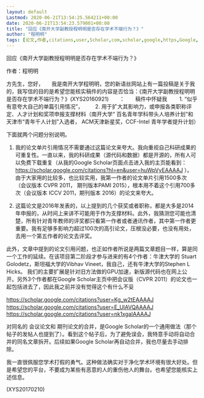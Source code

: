 ```yaml
---
layout: default
Lastmod: 2020-06-21T13:54:25.564211+00:00
date: 2020-06-21T13:54:23.579001+00:00
title: "回应《南开大学副教授程明明是否存在学术不端行为？》"
author: "程明明"
tags: [论文,作者,citations,user,Scholar,com,scholar,google,https,Google,新语丝]
---
```


回应《南开大学副教授程明明是否存在学术不端行为？》

作者：程明明

方先生，您好，　　我是南开大学程明明，您的新语丝网站上有一篇投稿是关于我的，我写信的目的是希望您能核实稿件的内容是否恰当：《南开大学副教授程明明是否存在学术不端行为？》(XYS20160921)　　：　　稿件中怀疑我 　　1. “似乎有意夸大自己的单篇引用情况”， 　　2. 用于扩大其影响力，或申报各类职称评定、人才计划和奖项申报支撑材料（南开大学“ 百名青年学科带头人培养计划”和天津市“青年千人计划”入选者， ACM天津新星奖，CCF-Intel 青年学者提升计划）

下面就两个问题分别说明。

1. 我的论文单片引用情况不需要通过这篇论文来夸大。我向重视自己科研成果的可重复性。一直以来，我的科研成果（源代码和数据）都是开源的，所有人可以免费下载重复（从我的Google Scholar页面点击进入我的主页能看到：https://scholar.google.com/citations?hl=en&user=huWpVyEAAAAJ ）。由于大家用的比较多，也比较实用，我第一作者的论文单片引用1500多次 （会议版本 CVPR 2011， 期刊版本PAMI 2015），根本用不着这个引用700多次（会议版本 ICCV 2011，期刊版本 2016）的论文来夸大。

2. 这篇论文是2016年发表的，以上提到的几个获奖或者职称，都是大多是2014年申报的，从时间上来讲不可能用于作为支撑材料。此外，我猜测您可能也清楚，所有针对青年教师的评奖都只看第一作者或者通讯作者，其中第一作者更重要。我有足够多影响力超过100次的高引论文，压根没必要，也没有用处，去用一个第五作者的论文去评奖。

此外，文章中提到的论文引用问题，也正如作者所说是两篇文章题目一样，算是同一个工作的延续。在该项目第二阶段才参与进来的有4个作者：牛津大学的 Stuart Golodetz，斯坦福大学的Vibhav Vineet，我自己，还有牛津大学的Stephen L Hicks。 我们的主要扩展是针对旧方法做的GPU加速，新版源代码也在网上公开。另外3个作者都在Google Scholar主页中把会议版（CVPR 2011）的论文也一起包括进去了，因此我之前并没有觉得这个有什么不妥

https://scholar.google.com/citations?user=Kg_w2tEAAAAJ 　　https://scholar.google.com/citations?user=E_UlAVQAAAAJ 　　https://scholar.google.com/citations?user=nk1xgaIAAAAJ

对同名的 会议论文和 期刊论文的合并，是Google Scholar的一个通用做法（那个帖子的发帖人也提到了）。看到这个帖子后，为了避免误会，我特意手动将自动合并的同名文章拆开。后续如果Google Scholar再自动合并，我也尽量去手动排除。

我一直很佩服您学术打假的勇气。这种做法确实对于净化学术环境有很大好处。但是希望您的平台，不要成为某些有恶意的人的重伤他人的舞台。也希望您能核实上述信息。

(XYS20170210)

